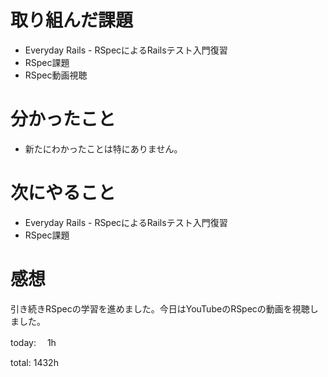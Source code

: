 #  取り組んだ課題
- Everyday Rails - RSpecによるRailsテスト入門復習
- RSpec課題
- RSpec動画視聴

# 分かったこと
- 新たにわかったことは特にありません。
  
# 次にやること
- Everyday Rails - RSpecによるRailsテスト入門復習
- RSpec課題


# 感想
引き続きRSpecの学習を進めました。今日はYouTubeのRSpecの動画を視聴しました。


today: 　1h

total: 1432h
